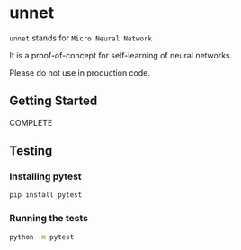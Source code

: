 # unnet

`unnet` stands for `Micro Neural Network`

It is a proof-of-concept for self-learning of neural networks.

Please do not use in production code.

## Getting Started

COMPLETE

## Testing

### Installing pytest

```bash
pip install pytest
```

### Running the tests

```bash
python -m pytest
```
